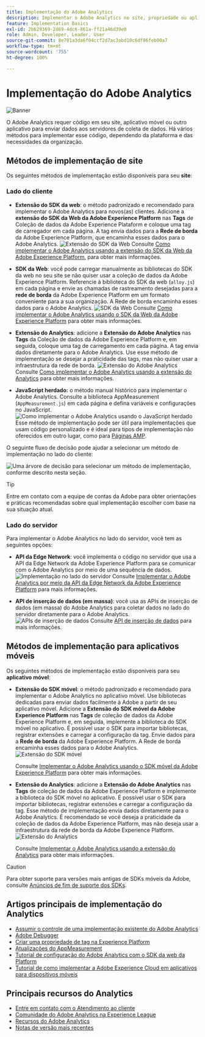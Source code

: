 ```yaml
---
title: Implementação do Adobe Analytics
description: Implementar o Adobe Analytics no site, propriedade ou aplicativo.
feature: Implementation Basics
exl-id: 2b629369-2d69-4dc6-861a-ff21a46d39e0
role: Admin, Developer, Leader, User
source-git-commit: 8e701a3da6f04ccf2d7ac3abd10c6df86feb00a7
workflow-type: tm+mt
source-wordcount: '755'
ht-degree: 100%

---
```


# Implementação do Adobe Analytics

![Banner](../../assets/doc_banner_implement.png)

O Adobe Analytics requer código em seu site, aplicativo móvel ou outro aplicativo para enviar dados aos servidores de coleta de dados. Há vários métodos para implementar esse código, dependendo da plataforma e das necessidades da organização.

## Métodos de implementação de site

Os seguintes métodos de implementação estão disponíveis para seu **site**:

### Lado do cliente

* **Extensão do SDK da web**: o método padronizado e recomendado para implementar o Adobe Analytics para novos(as) clientes. Adicione a **extensão do SDK da Web da Adobe Experience Platform** nas **Tags** de Coleção de dados da Adobe Experience Plataform e coloque uma tag de carregador em cada página. A tag envia dados para a **Rede de borda** da Adobe Experience Platform, que encaminha esses dados para o Adobe Analytics.
  ![Extensão do SDK da Web](./assets/websdk-extension-implementation.png)
Consulte [Como implementar o Adobe Analytics usando a extensão do SDK da Web da Adobe Experience Platform.](./aep-edge/overview.md) para obter mais informações.

* **SDK da Web**: você pode carregar manualmente as bibliotecas do SDK da web no seu site se não quiser usar a coleção de dados da Adobe Experience Platform. Referencie à biblioteca do SDK da web (`alloy.js`) em cada página e envie as chamadas de rastreamento desejadas para a **rede de borda** da Adobe Experience Platform em um formato conveniente para a sua organização. A Rede de borda encaminha esses dados para o Adobe Analytics.
  ![SDK da Web](./assets/websdk-implementation.png)
Consulte [Como implementar o Adobe Analytics usando o SDK da Web da Adobe Experience Platform](./aep-edge/overview.md) para obter mais informações.

* **Extensão do Analytics**: adicione a **Extensão do Adobe Analytics** nas **Tags** da Coleção de dados da Adobe Experience Platform e, em seguida, coloque uma tag de carregamento em cada página. A tag envia dados diretamente para o Adobe Analytics. Use esse método de implementação se desejar a praticidade das tags, mas não quiser usar a infraestrutura da rede de borda.
  ![Extensão do Adobe Analytics](./assets/analytics-extension-implementation.png)
Consulte [Como implementar o Adobe Analytics usando a extensão do Analytics](launch/overview.md) para obter mais informações.

* **JavaScript herdado:** o método manual histórico para implementar o Adobe Analytics. Consulte a biblioteca AppMeasurement (`AppMeasurement.js`) em cada página e defina variáveis e configurações no JavaScript.
  ![Como implementar o Adobe Analytics usando o JavaScript herdado](./assets/appmeasurement-implementation.png)
Esse método de implementação pode ser útil para implementações que usam código personalizado e é ideal para tipos de implementação não oferecidos em outro lugar, como para [Páginas AMP](other/amp.md).

O seguinte fluxo de decisão pode ajudar a selecionar um método de implementação no lado do cliente:

![Uma árvore de decisão para selecionar um método de implementação, conforme descrito nesta seção.](./assets/decision-tree.png)


>[!TIP]
>
>Entre em contato com a equipe de contas da Adobe para obter orientações e práticas recomendadas sobre qual implementação escolher com base na sua situação atual.

### Lado do servidor

Para implementar o Adobe Analytics no lado do servidor, você tem as seguintes opções:

* **API da Edge Network**: você implementa o código no servidor que usa a API da Edge Network da Adobe Experience Platform para se comunicar com o Adobe Analytics por meio de uma sequência de dados.
  ![Implementação no lado do servidor](assets/edge-network-server-api.svg)
Consulte [Implementar o Adobe Analytics por meio da API da Edge Network da Adobe Experience Platform](/help/implement/aep-edge/api/overview.md) para mais informações.

* **API de inserção de dados (em massa)**: você usa as APIs de inserção de dados (em massa) do Adobe Analytics para coletar dados no lado do servidor diretamente para o Adobe Analytics.
  ![APIs de inserção de dados](assets/analytics-apis.png)
Consulte [API de inserção de dados](../import/c-data-insertion-api/c-data-insertion-api.md) para mais informações.

## Métodos de implementação para aplicativos móveis

Os seguintes métodos de implementação estão disponíveis para seu **aplicativo móvel**:

* **Extensão do SDK móvel**: o método padronizado e recomendado para implementar o Adobe Analytics no aplicativo móvel. Use bibliotecas dedicadas para enviar dados facilmente à Adobe a partir de seu aplicativo móvel. Adicione a **Extensão do SDK móvel da Adobe Experience Platform** nas **Tags** de coleção de dados da Adobe Experience Platform e, em seguida, implemente a biblioteca do SDK móvel no aplicativo. É possível usar o SDK para importar bibliotecas, registrar extensões e carregar a configuração da tag. Envie dados para a **Rede de borda** da Adobe Experience Platform. A Rede de borda encaminha esses dados para o Adobe Analytics.
  ![Extensão do SDK móvel](./assets/mobilesdk-extension.png)

  Consulte [Implementar o Adobe Analytics usando o SDK móvel da Adobe Experience Platform](../implement/aep-edge/mobile-sdk/overview.md) para obter mais informações.

* **Extensão do Analytics**: adicione a **Extensão do Adobe Analytics** nas **Tags** de coleção de dados da Adobe Experience Platform e implemente a biblioteca do SDK móvel no aplicativo. É possível usar o SDK para importar bibliotecas, registrar extensões e carregar a configuração da tag. Esse método de implementação envia dados diretamente para o Adobe Analytics. É recomendado se você deseja a praticidade da coleção de dados da Adobe Experience Platform, mas não deseja usar a infraestrutura da rede de borda da Adobe Experience Platform.
  ![Extensão do Analytics](./assets/mobilesdk-analytics-extension.png)

  Consulte [Implementar o Adobe Analytics usando a extensão do Analytics](../implement/aep-edge/mobile-sdk/overview.md) para obter mais informações.


>[!CAUTION]
>
>Para obter suporte para versões mais antigas de SDKs móveis da Adobe, consulte [Anúncios de fim de suporte dos SDKs](https://developer.adobe.com/client-sdks/resources/sdks-end-of-support/).

## Artigos principais de implementação do Analytics

* [Assumir o controle de uma implementação existente do Adobe Analytics](/help/implement/prepare/existing-implementation.md)
* [Adobe Debugger](validate/debugger.md)
* [Criar uma propriedade de tag na Experience Platform](launch/create-analytics-property.md)
* [Atualizações do AppMeasurement](appmeasurement-updates.md)
* [Tutorial de configuração do Adobe Analytics com o SDK da web da Platform](https://experienceleague.adobe.com/pt-br/docs/platform-learn/implement-web-sdk/applications-setup/setup-analytics)
* [Tutorial de como implementar a Adobe Experience Cloud em aplicativos para dispositivos móveis](https://experienceleague.adobe.com/docs/platform-learn/implement-mobile-sdk/overview.html?lang=pt-BR)


## Principais recursos do Analytics

* [Entre em contato com o Atendimento ao cliente](https://experienceleague.adobe.com/?support-solution=Analytics&lang=pt-BR#support)
* [Comunidade do Adobe Analytics na Experience League](https://experienceleaguecommunities.adobe.com/t5/adobe-analytics/ct-p/adobe-analytics-community?profile.language=pt)
* [Recursos do Adobe Analytics](https://experienceleaguecommunities.adobe.com/t5/adobe-analytics-discussions/adobe-analytics-resources/m-p/276666?profile.language=pt)
* [Notas de versão mais recentes](../release-notes/latest.md)
